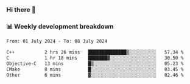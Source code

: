 ### Hi there 👋

### 📊 Weekly development breakdown
<!--START_SECTION:waka-->

```txt
From: 01 July 2024 - To: 08 July 2024

C++           2 hrs 26 mins   ██████████████▒░░░░░░░░░░   57.34 %
C             1 hr 18 mins    ███████▓░░░░░░░░░░░░░░░░░   30.50 %
Objective-C   13 mins         █▒░░░░░░░░░░░░░░░░░░░░░░░   05.23 %
CMake         8 mins          █░░░░░░░░░░░░░░░░░░░░░░░░   03.45 %
Other         6 mins          ▓░░░░░░░░░░░░░░░░░░░░░░░░   02.46 %
```

<!--END_SECTION:waka-->

